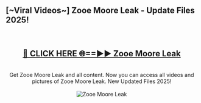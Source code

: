 <h2>[~Viral Videos~] Zooe Moore Leak - Update Files 2025!</h2>
<br>
<div align="center">
<h2><a href="https://betterlinks.top/A2PfLJ" rel="nofollow">🔴 CLICK HERE 🌐==►► Zooe Moore Leak</a></h2>
<br>
Get Zooe Moore Leak and all content. Now you can access all videos and pictures of Zooe Moore Leak. New Updated Files 2025!
<br>
<br>
<a href="https://betterlinks.top/A2PfLJ" rel="nofollow" data-target="animated-image.originalLink"><img src="https://i.ibb.co.com/WyWwxjT/player-gif2.gif" alt="Zooe Moore Leak" style="max-width: 100%; display: inline-block;" data-target="animated-image.originalImage"></a>
</div>
<br>
